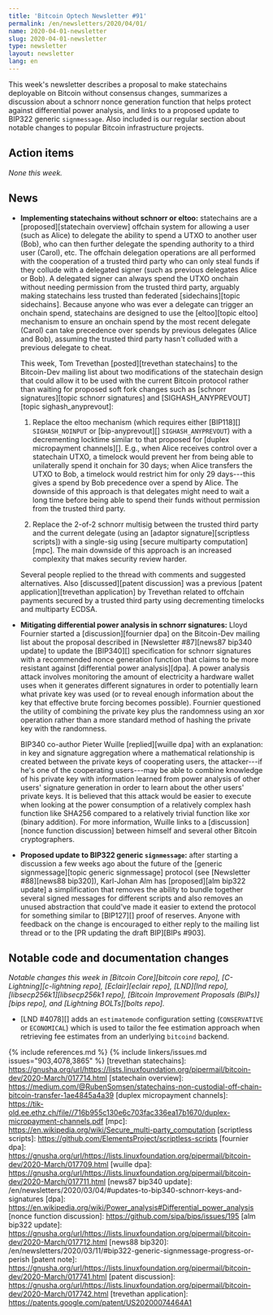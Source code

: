 ```yaml
---
title: 'Bitcoin Optech Newsletter #91'
permalink: /en/newsletters/2020/04/01/
name: 2020-04-01-newsletter
slug: 2020-04-01-newsletter
type: newsletter
layout: newsletter
lang: en
---
```

This week's newsletter describes a proposal to make statechains
deployable on Bitcoin without consensus changes, summarizes a discussion
about a schnorr nonce generation function that helps protect against
differential power analysis, and links to a proposed update to BIP322
generic `signmessage`.  Also included is our regular section about
notable changes to popular Bitcoin infrastructure projects.

## Action items

*None this week.*

## News

- **Implementing statechains without schnorr or eltoo:** statechains are
  a [proposed][statechain overview] offchain system for allowing a user (such as Alice) to
  delegate the ability to spend a UTXO to another user (Bob), who can
  then further delegate the spending authority to a third user (Carol),
  etc.  The offchain delegation operations are all performed with the
  cooperation of a trusted third party who can only steal funds if they
  collude with a delegated signer (such as previous delegates Alice or
  Bob).  A delegated signer can always spend the UTXO onchain without
  needing permission from the trusted third party, arguably making
  statechains less trusted than federated [sidechains][topic sidechains].
  Because anyone who was ever a delegate can
  trigger an onchain spend, statechains are designed to use the
  [eltoo][topic eltoo] mechanism to ensure an onchain spend by the most
  recent delegate (Carol) can take precedence over spends by previous
  delegates (Alice and Bob), assuming the trusted third party hasn't
  colluded with a previous delegate to cheat.

  This week, Tom Trevethan [posted][trevethan statechains] to the
  Bitcoin-Dev mailing list about two modifications of the
  statechain design that could allow it to be used with the current
  Bitcoin protocol rather than waiting for proposed soft fork changes
  such as [schnorr signatures][topic schnorr signatures]
  and [SIGHASH_ANYPREVOUT][topic sighash_anyprevout]:

  1. Replace the eltoo mechanism (which requires either [BIP118][]
     `SIGHASH_NOINPUT` or [bip-anyprevout][] `SIGHASH_ANYPREVOUT`)
     with a decrementing locktime similar to that proposed for
     [duplex micropayment channels][].  E.g., when Alice receives
     control over a statechain UTXO, a timelock would prevent her from
     being able to unilaterally spend it onchain for 30 days; when
     Alice transfers the UTXO to Bob, a timelock would restrict him
     for only 29 days---this gives a spend by Bob precedence over a
     spend by Alice.  The downside of this approach is that delegates
     might need to wait a long time before being able to spend their
     funds without permission from the trusted third party.

  2. Replace the 2-of-2 schnorr multisig between the trusted third
     party and the current delegate (using an [adaptor
     signature][scriptless scripts]) with a single-sig using [secure
     multiparty computation][mpc].  The main downside of this approach
     is an increased complexity that makes security review harder.

  Several people replied to the thread with comments and suggested
  alternatives.  Also [discussed][patent discussion] was a previous
  [patent application][trevethan application] by Trevethan related to
  offchain payments secured by a trusted third party using
  decrementing timelocks and multiparty ECDSA.

- **Mitigating differential power analysis in schnorr signatures:**
  Lloyd Fournier started a [discussion][fournier dpa] on the Bitcoin-Dev
  mailing list about the proposal described in [Newsletter #87][news87
  bip340 update] to update the [BIP340][] specification for schnorr
  signatures with a recommended nonce generation function that claims to
  be more resistant against [differential power analysis][dpa].  A power
  analysis attack involves monitoring the amount of electricity a hardware wallet
  uses when it generates different signatures in order to potentially
  learn what private key was used (or to reveal enough information about the key that effective brute
  forcing becomes possible).  Fournier questioned the utility of
  combining the private key plus the randomness using an xor
  operation rather than a more standard method of hashing the private
  key with the randomness.

  BIP340 co-author Pieter Wuille [replied][wuille dpa] with an
  explanation: in key and signature aggregation where
  a mathematical relationship is created between the private keys of
  cooperating users, the attacker---if he's one of the cooperating
  users---may be able to combine knowledge of his private key with
  information learned from power analysis of other users' signature generation in order to learn about the
  other users' private keys.  It is believed that this
  attack would be easier to execute when looking at the power
  consumption of a relatively complex hash function like SHA256
  compared to a relatively trivial function like xor (binary
  addition).  For more information, Wuille links to a
  [discussion][nonce function discussion] between himself and several
  other Bitcoin cryptographers.

- **Proposed update to BIP322 generic `signmessage`:** after starting a
  discussion a few weeks ago about the future of the [generic
  signmessage][topic generic signmessage] protocol (see [Newsletter
  #88][news88 bip320]), Karl-Johan Alm has [proposed][alm bip322 update] a
  simplification that removes the ability to bundle together several
  signed messages for different scripts and also removes an unused
  abstraction that could've made it easier to extend the protocol for
  something similar to [BIP127][] proof of reserves.  Anyone with
  feedback on the change is encouraged to either reply to the mailing
  list thread or to the [PR updating the draft BIP][BIPs #903].

## Notable code and documentation changes

*Notable changes this week in [Bitcoin Core][bitcoin core repo],
[C-Lightning][c-lightning repo], [Eclair][eclair repo], [LND][lnd repo],
[libsecp256k1][libsecp256k1 repo], [Bitcoin Improvement Proposals
(BIPs)][bips repo], and [Lightning BOLTs][bolts repo].*

- [LND #4078][] adds an `estimatemode` configuration setting (`CONSERVATIVE`
  or `ECONOMICAL`) which is used to tailor the fee estimation approach when
  retrieving fee estimates from an underlying `bitcoind` backend.

{% include references.md %}
{% include linkers/issues.md issues="903,4078,3865" %}
[trevethan statechains]: https://gnusha.org/url/https://lists.linuxfoundation.org/pipermail/bitcoin-dev/2020-March/017714.html
[statechain overview]: https://medium.com/@RubenSomsen/statechains-non-custodial-off-chain-bitcoin-transfer-1ae4845a4a39
[duplex micropayment channels]: https://tik-old.ee.ethz.ch/file//716b955c130e6c703fac336ea17b1670/duplex-micropayment-channels.pdf
[mpc]: https://en.wikipedia.org/wiki/Secure_multi-party_computation
[scriptless scripts]: https://github.com/ElementsProject/scriptless-scripts
[fournier dpa]: https://gnusha.org/url/https://lists.linuxfoundation.org/pipermail/bitcoin-dev/2020-March/017709.html
[wuille dpa]: https://gnusha.org/url/https://lists.linuxfoundation.org/pipermail/bitcoin-dev/2020-March/017711.html
[news87 bip340 update]: /en/newsletters/2020/03/04/#updates-to-bip340-schnorr-keys-and-signatures
[dpa]: https://en.wikipedia.org/wiki/Power_analysis#Differential_power_analysis
[nonce function discussion]: https://github.com/sipa/bips/issues/195
[alm bip322 update]: https://gnusha.org/url/https://lists.linuxfoundation.org/pipermail/bitcoin-dev/2020-March/017712.html
[news88 bip320]: /en/newsletters/2020/03/11/#bip322-generic-signmessage-progress-or-perish
[patent note]: https://gnusha.org/url/https://lists.linuxfoundation.org/pipermail/bitcoin-dev/2020-March/017741.html
[patent discussion]: https://gnusha.org/url/https://lists.linuxfoundation.org/pipermail/bitcoin-dev/2020-March/017742.html
[trevethan application]: https://patents.google.com/patent/US20200074464A1
